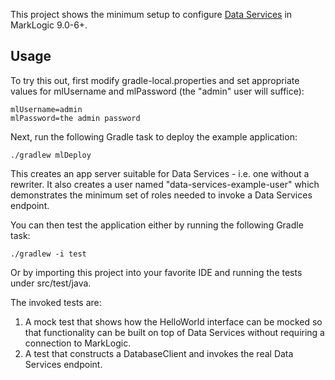 This project shows the minimum setup to configure [Data Services](https://github.com/marklogic/java-client-api/wiki/Data-Services) in MarkLogic 9.0-6+. 

## Usage

To try this out, first modify gradle-local.properties and set appropriate values for mlUsername and mlPassword (the 
"admin" user will suffice):

    mlUsername=admin
    mlPassword=the admin password

Next, run the following Gradle task to deploy the example application:

```shell
./gradlew mlDeploy
```

This creates an app server suitable for Data Services - i.e. one without a rewriter. It also creates a user named 
"data-services-example-user" which demonstrates the minimum set of roles needed to invoke a Data Services endpoint. 

You can then test the application either by running the following Gradle task:

```shell
./gradlew -i test
```

Or by importing this project into your favorite IDE and running the tests under src/test/java. 

The invoked tests are:

1. A mock test that shows how the HelloWorld interface can be mocked so that functionality can be built on top of 
Data Services without requiring a connection to MarkLogic.
1. A test that constructs a DatabaseClient and invokes the real Data Services endpoint.

